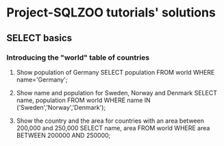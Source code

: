 # Project-SQLZOO tutorials' solutions
## SELECT basics
### Introducing the "world" table of countries
1. Show population of Germany
		SELECT population FROM world WHERE name='Germany';


2. Show name and population for Sweden, Norway and Denmark
		SELECT name, population FROM world WHERE name IN ('Sweden','Norway','Denmark');

3. Show the country and the area for countries with an area between 200,000 and 250,000
		SELECT name, area FROM world WHERE area BETWEEN 200000 AND 250000;
